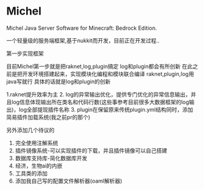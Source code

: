 # Michel
Michel Java Server Software for Minecraft: Bedrock Edition.

一个轻量级的服务端框架,基于nukkit而开发，目前正在开发过程..

第一步实现框架

目前Michel第一步就是把raknet,log,plugin搞定
log和plugin都会有所创新
在此之前是把开发环境搭建起来，实现模块化编程和模块联合编译
raknet,plugin,log用java写就行
具体的话就是log和plugin的创新

1.raknet提升效率为主
2. log的异常输出优化，提供专门优化的异常信息输出，并且log信息体现输出所在类名和代码行数(这些事参考目前很多大数据框架的log输出)，log全部提现插件名称
3. plugin在保留原来传统plugin.yml结构同时，添加简易插件加载系统(我之前pr的那个)

另外添加几个待议的

1. 完全使用注解系统
2. 插件镜像系统-可以实现插件的下载，并且插件镜像可以自己搭建
3. 数据库支持库-简化数据库开发
4. 经济，生物ai的内嵌
5. 工具类的添加
6. 添加我自己写的配置文件解析器(oaml解析器)
